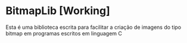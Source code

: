 # BitmapLib [Working]
Esta é uma biblioteca escrita para facilitar a criação de imagens do tipo bitmap em programas escritos em linguagem C 
